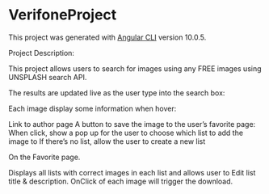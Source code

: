 # VerifoneProject

This project was generated with [Angular CLI](https://github.com/angular/angular-cli) version 10.0.5.

Project Description:

	
This project allows users to search for images using any FREE images using UNSPLASH search API.

The results are updated live as the user type into the search box:

Each image display some information when hover:

Link to author page
A button to save the image to the user’s favorite page:
When click, show a pop up for the user to choose which list to add the image to
If there’s no list, allow the user to create a new list

On the Favorite page.

Displays all lists with correct images in each list and allows user to Edit list title & description.
OnClick of each image will trigger the download.


